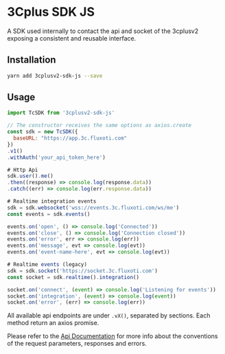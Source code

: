 # 3Cplus SDK JS

A SDK used internally to contact the api and socket of the 3cplusv2 exposing a consistent and reusable interface.

## Installation

```bash
yarn add 3cplusv2-sdk-js --save
```

## Usage

```js
import TcSDK from '3cplusv2-sdk-js'

// The constructor receives the same options as axios.create
const sdk = new TcSDK({
  baseURL: "https://app.3c.fluxoti.com"
})
.v1()
.withAuth('your_api_token_here')

# Http Api
sdk.user().me()
.then((response) => console.log(response.data))
.catch((err) => console.log(err.response.data))

# Realtime integration events
sdk = sdk.websocket('wss://events.3c.fluxoti.com/ws/me')
const events = sdk.events()

events.on('open', () => console.log('Connected'))
events.on('close', () => console.log('Connection closed'))
events.on('error', err => console.log(err))
events.on('message', evt => console.log(evt))
events.on('event-name-here', evt => console.log(evt))

# Realtime events (legacy)
sdk = sdk.socket('https://socket.3c.fluxoti.com')
const socket = sdk.realtime().integration()

socket.on('connect', (event) => console.log('Listening for events'))
socket.on('integration', (event) => console.log(event))
socket.on('error', (err) => console.log(err))
```

All available api endpoints are under `.vX()`, separated by sections. Each method return an axios promise.

Please refer to the [Api Documentation](http://api-docs.3c.fluxoti.com) for more info about the conventions of the request parameters, responses and errors.
